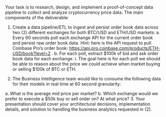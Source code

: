Your task is to research, design, and implement a proof-of-concept data pipeline to collect and analyze
cryptocurrency price data.
The main components of the deliverable:


1. Create a data pipeline/ETL to ingest and persist order book data across two (2) different
exchanges for both BTC/USD and ETH/USD markets:
a. Every 60 seconds poll each exchange API for the current order book and persist raw
order book data. Hint: here is the API request to pull Coinbase Pro’s order book:
https://api.pro.coinbase.com/products/ETH-USD/book?level=2 .
b. For each poll, extract $100k of bid and ask order book data for each exchange.
i. The goal here is for each poll we should be able to reason about the price we
could achieve when market buying or selling $100k of BTC or ETH.

2. The Business Intelligence team would like to consume the following data for their models in real
time at 60 second granularity:

a. What is the average mid price per market?
b. Which exchange would we prefer to execute a $50k buy or sell order on? At what price?
3. Your presentation should cover your architectural decisions, implementation details, and
solution to handling the business analytics requested in (2).
